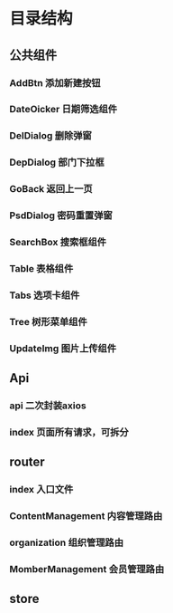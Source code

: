 # 目录结构

## 公共组件

### AddBtn 添加新建按钮
### DateOicker 日期筛选组件
### DelDialog 删除弹窗
### DepDialog 部门下拉框
### GoBack 返回上一页
### PsdDialog 密码重置弹窗
### SearchBox 搜索框组件
### Table 表格组件
### Tabs 选项卡组件
### Tree 树形菜单组件
### UpdateImg 图片上传组件

## Api

### api 二次封装axios
### index 页面所有请求，可拆分

## router

### index 入口文件

### ContentManagement 内容管理路由
### organization 组织管理路由
### MomberManagement 会员管理路由

## store

### 

